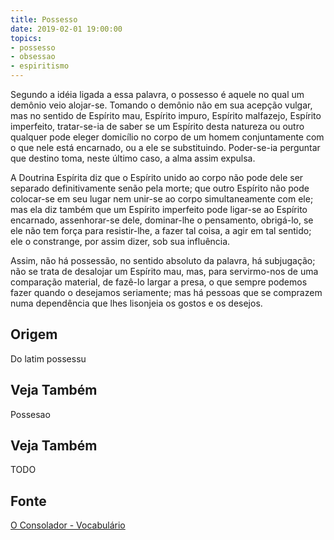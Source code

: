 ```yaml
---
title: Possesso
date: 2019-02-01 19:00:00
topics:
- possesso
- obsessao
- espiritismo
---
```


Segundo a idéia ligada a essa palavra, o possesso é aquele no qual um demônio
veio alojar-se. Tomando o demônio não em sua acepção vulgar, mas no sentido de
Espírito mau, Espírito impuro, Espírito malfazejo, Espírito imperfeito,
tratar-se-ia de saber se um Espírito desta natureza ou outro qualquer pode
eleger domicílio no corpo de um homem conjuntamente com o que nele está
encarnado, ou a ele se substituindo.  Poder-se-ia perguntar que destino toma,
neste último caso, a alma assim expulsa.

A Doutrina Espírita diz que o Espírito unido ao corpo não pode dele ser
separado definitivamente senão pela morte; que outro Espírito não pode
colocar-se em seu lugar nem unir-se ao corpo simultaneamente com ele; mas ela
diz também que um Espírito imperfeito pode ligar-se ao Espírito encarnado,
assenhorar-se dele, dominar-lhe o pensamento, obrigá-lo, se ele não tem força
para resistir-lhe, a fazer tal coisa, a agir em tal sentido; ele o constrange,
por assim dizer, sob sua influência.

Assim, não há possessão, no sentido absoluto da palavra, há subjugação; não se
trata de desalojar um Espírito mau, mas, para servirmo-nos de uma comparação
material, de fazê-lo largar a presa, o que sempre podemos fazer quando o
desejamos seriamente; mas há pessoas que se comprazem numa dependência que lhes
lisonjeia os gostos e os desejos.

## Origem
Do latim possessu

## Veja Também
Possesao

## Veja Também
TODO

## Fonte
[O Consolador - Vocabulário](http://www.oconsolador.com.br/linkfixo/vocabulario/principal.html)
